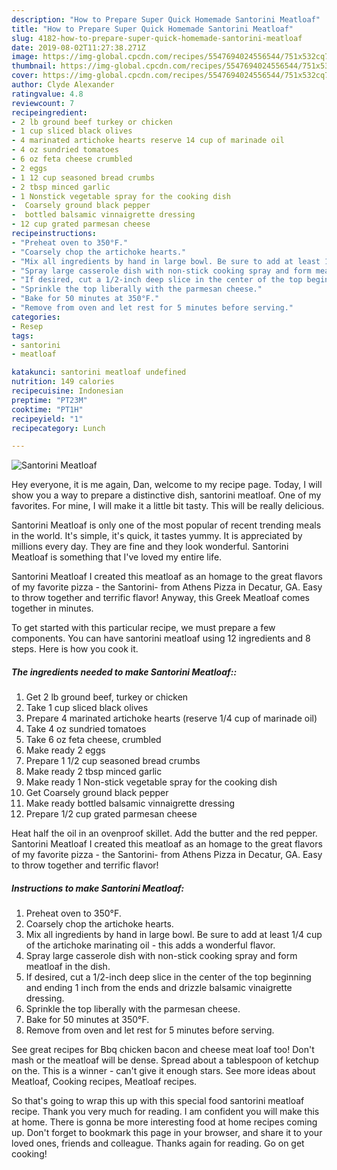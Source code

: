 ```yaml
---
description: "How to Prepare Super Quick Homemade Santorini Meatloaf"
title: "How to Prepare Super Quick Homemade Santorini Meatloaf"
slug: 4182-how-to-prepare-super-quick-homemade-santorini-meatloaf
date: 2019-08-02T11:27:38.271Z
image: https://img-global.cpcdn.com/recipes/5547694024556544/751x532cq70/santorini-meatloaf-recipe-main-photo.jpg
thumbnail: https://img-global.cpcdn.com/recipes/5547694024556544/751x532cq70/santorini-meatloaf-recipe-main-photo.jpg
cover: https://img-global.cpcdn.com/recipes/5547694024556544/751x532cq70/santorini-meatloaf-recipe-main-photo.jpg
author: Clyde Alexander
ratingvalue: 4.8
reviewcount: 7
recipeingredient:
- 2 lb ground beef turkey or chicken
- 1 cup sliced black olives
- 4 marinated artichoke hearts reserve 14 cup of marinade oil
- 4 oz sundried tomatoes
- 6 oz feta cheese crumbled
- 2 eggs
- 1 12 cup seasoned bread crumbs
- 2 tbsp minced garlic
- 1 Nonstick vegetable spray for the cooking dish
-  Coarsely ground black pepper
-  bottled balsamic vinnaigrette dressing
- 12 cup grated parmesan cheese
recipeinstructions:
- "Preheat oven to 350°F."
- "Coarsely chop the artichoke hearts."
- "Mix all ingredients by hand in large bowl. Be sure to add at least 1/4 cup of the artichoke marinating oil - this adds a wonderful flavor."
- "Spray large casserole dish with non-stick cooking spray and form meatloaf in the dish."
- "If desired, cut a 1/2-inch deep slice in the center of the top beginning and ending 1 inch from the ends and drizzle balsamic vinaigrette dressing."
- "Sprinkle the top liberally with the parmesan cheese."
- "Bake for 50 minutes at 350°F."
- "Remove from oven and let rest for 5 minutes before serving."
categories:
- Resep
tags:
- santorini
- meatloaf

katakunci: santorini meatloaf undefined
nutrition: 149 calories
recipecuisine: Indonesian
preptime: "PT23M"
cooktime: "PT1H"
recipeyield: "1"
recipecategory: Lunch

---
```



![Santorini Meatloaf](https://img-global.cpcdn.com/recipes/5547694024556544/751x532cq70/santorini-meatloaf-recipe-main-photo.jpg)

Hey everyone, it is me again, Dan, welcome to my recipe page. Today, I will show you a way to prepare a distinctive dish, santorini meatloaf. One of my favorites. For mine, I will make it a little bit tasty. This will be really delicious.

Santorini Meatloaf is only one of the most popular of recent trending meals in the world. It's simple, it's quick, it tastes yummy. It is appreciated by millions every day. They are fine and they look wonderful. Santorini Meatloaf is something that I've loved my entire life.

Santorini Meatloaf I created this meatloaf as an homage to the great flavors of my favorite pizza - the Santorini- from Athens Pizza in Decatur, GA. Easy to throw together and terrific flavor! Anyway, this Greek Meatloaf comes together in minutes.


To get started with this particular recipe, we must prepare a few components. You can have santorini meatloaf using 12 ingredients and 8 steps. Here is how you cook it.

##### The ingredients needed to make Santorini Meatloaf::

1. Get 2 lb ground beef, turkey or chicken
1. Take 1 cup sliced black olives
1. Prepare 4 marinated artichoke hearts (reserve 1/4 cup of marinade oil)
1. Take 4 oz sundried tomatoes
1. Take 6 oz feta cheese, crumbled
1. Make ready 2 eggs
1. Prepare 1 1/2 cup seasoned bread crumbs
1. Make ready 2 tbsp minced garlic
1. Make ready 1 Non-stick vegetable spray for the cooking dish
1. Get  Coarsely ground black pepper
1. Make ready  bottled balsamic vinnaigrette dressing
1. Prepare 1/2 cup grated parmesan cheese


Heat half the oil in an ovenproof skillet. Add the butter and the red pepper. Santorini Meatloaf I created this meatloaf as an homage to the great flavors of my favorite pizza - the Santorini- from Athens Pizza in Decatur, GA. Easy to throw together and terrific flavor! 

##### Instructions to make Santorini Meatloaf:

1. Preheat oven to 350°F.
1. Coarsely chop the artichoke hearts.
1. Mix all ingredients by hand in large bowl. Be sure to add at least 1/4 cup of the artichoke marinating oil - this adds a wonderful flavor.
1. Spray large casserole dish with non-stick cooking spray and form meatloaf in the dish.
1. If desired, cut a 1/2-inch deep slice in the center of the top beginning and ending 1 inch from the ends and drizzle balsamic vinaigrette dressing.
1. Sprinkle the top liberally with the parmesan cheese.
1. Bake for 50 minutes at 350°F.
1. Remove from oven and let rest for 5 minutes before serving.


See great recipes for Bbq chicken bacon and cheese meat loaf too! Don&#39;t mash or the meatloaf will be dense. Spread about a tablespoon of ketchup on the. This is a winner - can&#39;t give it enough stars. See more ideas about Meatloaf, Cooking recipes, Meatloaf recipes. 

So that's going to wrap this up with this special food santorini meatloaf recipe. Thank you very much for reading. I am confident you will make this at home. There is gonna be more interesting food at home recipes coming up. Don't forget to bookmark this page in your browser, and share it to your loved ones, friends and colleague. Thanks again for reading. Go on get cooking!
